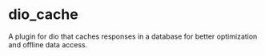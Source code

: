 # dio_cache
A plugin for dio that caches responses in a database for better optimization and offline data access.
